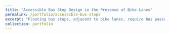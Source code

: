 ```yaml
---
title: "Accessible Bus Stop Design in the Presence of Bike Lanes"
permalink: /portfolio/accessible-bus-stops
excerpt: "Floating bus stops, adjacent to bike lanes, require bus passengers to cross the bike lane to board or alight, creating challenges, especially for visually impaired and wheelchair users. This study examined different floating bus stop designs in Greater Boston, analyzing rider behavior and conflicts with bicyclists, and provides design recommendations to improve accessibility and safety..<br/><img src='/images/bus_stop_poster.jpg'>"
collection: portfolio
---
```

